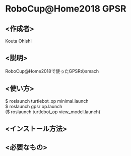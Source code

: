 RoboCup@Home2018 GPSR 
====

## <作成者>
Kouta Ohishi

## <説明>
RoboCup@Home2018で使ったGPSRのsmach  


## <使い方>
$ roslaunch turtlebot_op minimal.launch  
$ roslaunch gpsr op.launch  
($ roslaunch turtlebot_op view_model.launch)

## <インストール方法>


## <必要なもの>

